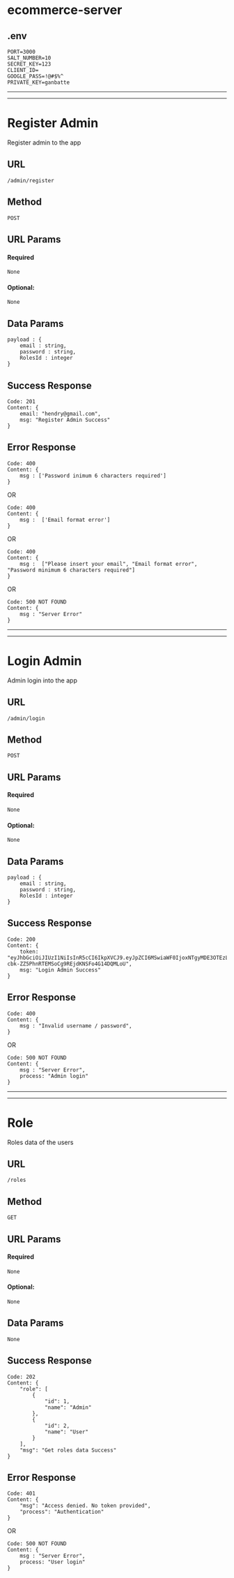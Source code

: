 # ecommerce-server


## .env
```
PORT=3000
SALT_NUMBER=10
SECRET_KEY=123
CLIENT_ID=
GOOGLE_PASS=!@#$%^
PRIVATE_KEY=ganbatte
```
---
---

# Register Admin
Register admin to the app

## URL
```
/admin/register
```

## Method
```
POST
```

## URL Params
#### Required
```
None
```

#### Optional:
```
None
```

## Data Params
```
payload : {
    email : string,
    password : string,
    RolesId : integer
}
```

## Success Response
```
Code: 201
Content: {
    email: "hendry@gmail.com",
    msg: "Register Admin Success"
}
```

## Error Response
```
Code: 400
Content: {
    msg : ['Password inimum 6 characters required']
}
```

OR

```
Code: 400
Content: {
    msg :  ['Email format error']
}
```

OR

```
Code: 400
Content: {
    msg :  ["Please insert your email", "Email format error", "Password minimum 6 characters required"]
}
```

OR

```
Code: 500 NOT FOUND
Content: {
    msg : "Server Error"
}
```
---
---

# Login Admin
Admin login into the app

## URL
```
/admin/login
```

## Method
```
POST
```

## URL Params
#### Required
```
None
```

#### Optional:
```
None
```

## Data Params
```
payload : {
    email : string,
    password : string,
    RolesId : integer
}
```

## Success Response
```
Code: 200
Content: {
    token: "eyJhbGciOiJIUzI1NiIsInR5cCI6IkpXVCJ9.eyJpZCI6MSwiaWF0IjoxNTgyMDE3OTEzLCJleHAiOjE1ODIwMjE1MTN9.lxmR-cbk-ZZ5PhnRTEMSoCg9REjdKNSFo4G14DQMLoU",
    msg: "Login Admin Success"
}
```

## Error Response
```
Code: 400
Content: {
    msg : "Invalid username / password",
}
```

OR

```
Code: 500 NOT FOUND
Content: {
    msg : "Server Error",
    process: "Admin login"
}
```

---
---

# Role
Roles data of the users

## URL
```
/roles
```

## Method
```
GET
```

## URL Params
#### Required
```
None
```

#### Optional:
```
None
```

## Data Params
```
None
```

## Success Response
```
Code: 202
Content: {
    "role": [
        {
            "id": 1,
            "name": "Admin"
        },
        {
            "id": 2,
            "name": "User"
        }
    ],
    "msg": "Get roles data Success"
}
```

## Error Response
```
Code: 401
Content: {
    "msg": "Access denied. No token provided",
    "process": "Authentication"
}
```

OR

```
Code: 500 NOT FOUND
Content: {
    msg : "Server Error",
    process: "User login"
}
```
